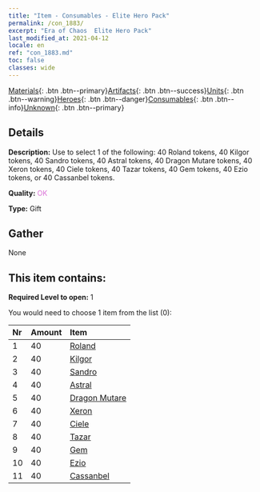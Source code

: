 ```yaml
---
title: "Item - Consumables - Elite Hero Pack"
permalink: /con_1883/
excerpt: "Era of Chaos  Elite Hero Pack"
last_modified_at: 2021-04-12
locale: en
ref: "con_1883.md"
toc: false
classes: wide
---
```

 [Materials](/){: .btn .btn--primary}[Artifacts](/Artifacts/){: .btn .btn--success}[Units](/Units/){: .btn .btn--warning}[Heroes](/Heroes/){: .btn .btn--danger}[Consumables](/Consumables/){: .btn .btn--info}[Unknown](/Unknown/){: .btn .btn--primary}

## Details
 **Description:** Use to select 1 of the following: 40 Roland tokens, 40 Kilgor tokens, 40 Sandro tokens, 40 Astral tokens, 40 Dragon Mutare tokens, 40 Xeron tokens, 40 Ciele tokens, 40 Tazar tokens, 40 Gem tokens, 40 Ezio tokens, or 40 Cassanbel tokens.

 **Quality:** <span style="color: #DA70D6">OK</span>

 **Type:** Gift

## Gather

  None

## This item contains:

 **Required Level to open:** 1

 You would need to choose 1 item from the list (0):

  | Nr | Amount |     Item    |
  |:---|:-------|:------------|
  | 1 | 40 | [Roland](/Items/her_362/) | 
  | 2 | 40 | [Kilgor](/Items/her_374/) | 
  | 3 | 40 | [Sandro](/Items/her_371/) | 
  | 4 | 40 | [Astral](/Items/her_388/) | 
  | 5 | 40 | [Dragon Mutare](/Items/her_390/) | 
  | 6 | 40 | [Xeron](/Items/her_383/) | 
  | 7 | 40 | [Ciele](/Items/her_382/) | 
  | 8 | 40 | [Tazar](/Items/her_393/) | 
  | 9 | 40 | [Gem](/Items/her_369/) | 
  | 10 | 40 | [Ezio](/Items/her_398/) | 
  | 11 | 40 | [Cassanbel](/Items/her_396/) | 
